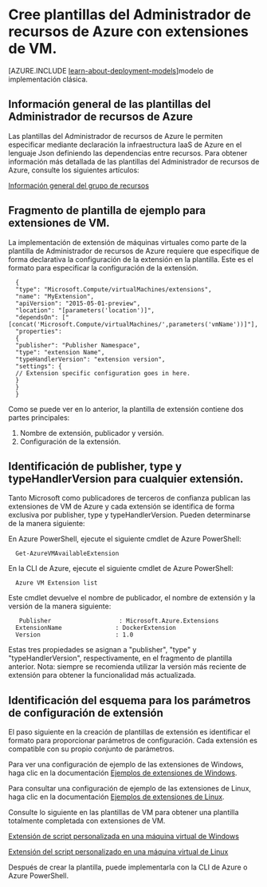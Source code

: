 <properties
   pageTitle="Creación de plantillas con extensiones de VM de Azure | Microsoft Azure"
   description="Más información sobre la creación de plantillas con extensiones"
   services="virtual-machines"
   documentationCenter=""
   authors="kundanap"
   manager="timlt"
   editor=""
   tags="azure-resource-manager"/>

<tags
   ms.service="virtual-machines"
   ms.devlang="na"
   ms.topic="article"
   ms.tgt_pltfrm="na"
   ms.workload="infrastructure-services"
   ms.date="09/01/2015"
   ms.author="kundanap"/>

# Cree plantillas del Administrador de recursos de Azure con extensiones de VM.

[AZURE.INCLUDE [learn-about-deployment-models](../../includes/learn-about-deployment-models-rm-include.md)]modelo de implementación clásica.
 

## Información general de las plantillas del Administrador de recursos de Azure

Las plantillas del Administrador de recursos de Azure le permiten especificar mediante declaración la infraestructura IaaS de Azure en el lenguaje Json definiendo las dependencias entre recursos. Para obtener información más detallada de las plantillas del Administrador de recursos de Azure, consulte los siguientes artículos:

[Información general del grupo de recursos](../resource-group-overview.md)

## Fragmento de plantilla de ejemplo para extensiones de VM.
La implementación de extensión de máquinas virtuales como parte de la plantilla de Administrador de recursos de Azure requiere que especifique de forma declarativa la configuración de la extensión en la plantilla. Este es el formato para especificar la configuración de la extensión.

      {
      "type": "Microsoft.Compute/virtualMachines/extensions",
      "name": "MyExtension",
      "apiVersion": "2015-05-01-preview",
      "location": "[parameters('location')]",
      "dependsOn": ["[concat('Microsoft.Compute/virtualMachines/',parameters('vmName'))]"],
      "properties":
      {
      "publisher": "Publisher Namespace",
      "type": "extension Name",
      "typeHandlerVersion": "extension version",
      "settings": {
      // Extension specific configuration goes in here.
      }
      }
      }

Como se puede ver en lo anterior, la plantilla de extensión contiene dos partes principales:

1. Nombre de extensión, publicador y versión.
2. Configuración de la extensión.

## Identificación de publisher, type y typeHandlerVersion para cualquier extensión.

Tanto Microsoft como publicadores de terceros de confianza publican las extensiones de VM de Azure y cada extensión se identifica de forma exclusiva por publisher, type y typeHandlerVersion. Pueden determinarse de la manera siguiente:

En Azure PowerShell, ejecute el siguiente cmdlet de Azure PowerShell:

      Get-AzureVMAvailableExtension

En la CLI de Azure, ejecute el siguiente cmdlet de Azure PowerShell:

      Azure VM Extension list

Este cmdlet devuelve el nombre de publicador, el nombre de extensión y la versión de la manera siguiente:

       Publisher                   : Microsoft.Azure.Extensions  
      ExtensionName               : DockerExtension
      Version                     : 1.0

Estas tres propiedades se asignan a "publisher", "type" y "typeHandlerVersion", respectivamente, en el fragmento de plantilla anterior. Nota: siempre se recomienda utilizar la versión más reciente de extensión para obtener la funcionalidad más actualizada.

## Identificación del esquema para los parámetros de configuración de extensión

El paso siguiente en la creación de plantillas de extensión es identificar el formato para proporcionar parámetros de configuración. Cada extensión es compatible con su propio conjunto de parámetros.

Para ver una configuración de ejemplo de las extensiones de Windows, haga clic en la documentación [Ejemplos de extensiones de Windows](virtual-machines-extensions-configuration-samples-windows.md).

Para consultar una configuración de ejemplo de las extensiones de Linux, haga clic en la documentación [Ejemplos de extensiones de Linux](virtual-machines-extensions-configuration-samples-linux.md).

Consulte lo siguiente en las plantillas de VM para obtener una plantilla totalmente completada con extensiones de VM.

[Extensión de script personalizada en una máquina virtual de Windows](https://github.com/Azure/azure-quickstart-templates/blob/b1908e74259da56a92800cace97350af1f1fc32b/201-list-storage-keys-windows-vm/azuredeploy.json/)

[Extensión del script personalizado en una máquina virtual de Linux](https://github.com/Azure/azure-quickstart-templates/blob/b1908e74259da56a92800cace97350af1f1fc32b/mongodb-on-ubuntu/azuredeploy.json/)

Después de crear la plantilla, puede implementarla con la CLI de Azure o Azure PowerShell.

<!---HONumber=Oct15_HO3-->